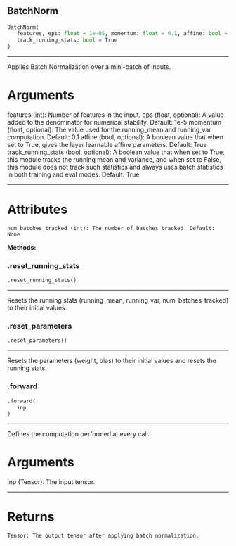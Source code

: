 #


## BatchNorm
```python 
BatchNorm(
   features, eps: float = 1e-05, momentum: float = 0.1, affine: bool = True,
   track_running_stats: bool = True
)
```


---
Applies Batch Normalization over a mini-batch of inputs.

# Arguments
features (int): Number of features in the input.
eps (float, optional): A value added to the denominator for numerical stability. Default: 1e-5
momentum (float, optional): The value used for the running_mean and running_var computation. Default: 0.1
affine (bool, optional): A boolean value that when set to True, gives the layer learnable affine parameters. Default: True
track_running_stats (bool, optional): A boolean value that when set to True, this module tracks the running mean and variance, and when set to False, this module does not track such statistics and always uses batch statistics in both training and eval modes. Default: True

---
# Attributes
    num_batches_tracked (int): The number of batches tracked. Default: None


**Methods:**


### .reset_running_stats
```python
.reset_running_stats()
```

---
Resets the running stats (running_mean, running_var, num_batches_tracked) to their initial values.

### .reset_parameters
```python
.reset_parameters()
```

---
Resets the parameters (weight, bias) to their initial values and resets the running stats.

### .forward
```python
.forward(
   inp
)
```

---
Defines the computation performed at every call.

# Arguments
inp (Tensor): The input tensor.

---
# Returns
    Tensor: The output tensor after applying batch normalization.
